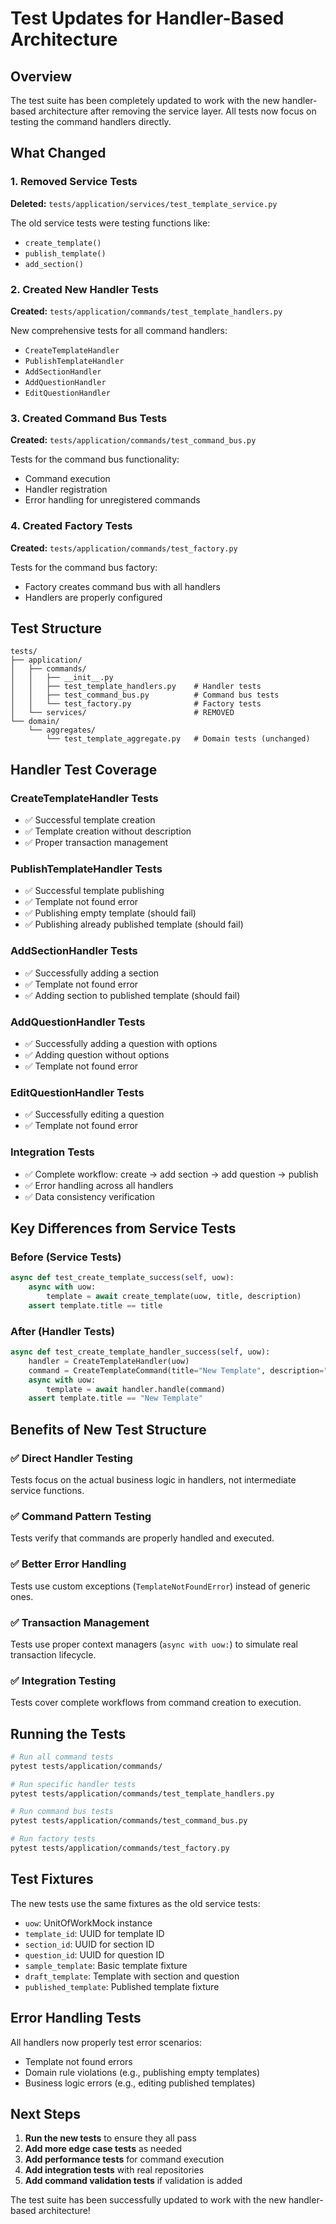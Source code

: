 # Test Updates for Handler-Based Architecture

## Overview

The test suite has been completely updated to work with the new handler-based architecture after removing the service layer. All tests now focus on testing the command handlers directly.

## What Changed

### 1. Removed Service Tests

**Deleted:** `tests/application/services/test_template_service.py`

The old service tests were testing functions like:
- `create_template()`
- `publish_template()`
- `add_section()`

### 2. Created New Handler Tests

**Created:** `tests/application/commands/test_template_handlers.py`

New comprehensive tests for all command handlers:
- `CreateTemplateHandler`
- `PublishTemplateHandler`
- `AddSectionHandler`
- `AddQuestionHandler`
- `EditQuestionHandler`

### 3. Created Command Bus Tests

**Created:** `tests/application/commands/test_command_bus.py`

Tests for the command bus functionality:
- Command execution
- Handler registration
- Error handling for unregistered commands

### 4. Created Factory Tests

**Created:** `tests/application/commands/test_factory.py`

Tests for the command bus factory:
- Factory creates command bus with all handlers
- Handlers are properly configured

## Test Structure

```
tests/
├── application/
│   ├── commands/
│   │   ├── __init__.py
│   │   ├── test_template_handlers.py    # Handler tests
│   │   ├── test_command_bus.py          # Command bus tests
│   │   └── test_factory.py              # Factory tests
│   └── services/                        # REMOVED
└── domain/
    └── aggregates/
        └── test_template_aggregate.py   # Domain tests (unchanged)
```

## Handler Test Coverage

### CreateTemplateHandler Tests
- ✅ Successful template creation
- ✅ Template creation without description
- ✅ Proper transaction management

### PublishTemplateHandler Tests
- ✅ Successful template publishing
- ✅ Template not found error
- ✅ Publishing empty template (should fail)
- ✅ Publishing already published template (should fail)

### AddSectionHandler Tests
- ✅ Successfully adding a section
- ✅ Template not found error
- ✅ Adding section to published template (should fail)

### AddQuestionHandler Tests
- ✅ Successfully adding a question with options
- ✅ Adding question without options
- ✅ Template not found error

### EditQuestionHandler Tests
- ✅ Successfully editing a question
- ✅ Template not found error

### Integration Tests
- ✅ Complete workflow: create → add section → add question → publish
- ✅ Error handling across all handlers
- ✅ Data consistency verification

## Key Differences from Service Tests

### Before (Service Tests)
```python
async def test_create_template_success(self, uow):
    async with uow:
        template = await create_template(uow, title, description)
    assert template.title == title
```

### After (Handler Tests)
```python
async def test_create_template_handler_success(self, uow):
    handler = CreateTemplateHandler(uow)
    command = CreateTemplateCommand(title="New Template", description="A new template description")
    async with uow:
        template = await handler.handle(command)
    assert template.title == "New Template"
```

## Benefits of New Test Structure

### ✅ **Direct Handler Testing**
Tests focus on the actual business logic in handlers, not intermediate service functions.

### ✅ **Command Pattern Testing**
Tests verify that commands are properly handled and executed.

### ✅ **Better Error Handling**
Tests use custom exceptions (`TemplateNotFoundError`) instead of generic ones.

### ✅ **Transaction Management**
Tests use proper context managers (`async with uow:`) to simulate real transaction lifecycle.

### ✅ **Integration Testing**
Tests cover complete workflows from command creation to execution.

## Running the Tests

```bash
# Run all command tests
pytest tests/application/commands/

# Run specific handler tests
pytest tests/application/commands/test_template_handlers.py

# Run command bus tests
pytest tests/application/commands/test_command_bus.py

# Run factory tests
pytest tests/application/commands/test_factory.py
```

## Test Fixtures

The new tests use the same fixtures as the old service tests:
- `uow`: UnitOfWorkMock instance
- `template_id`: UUID for template ID
- `section_id`: UUID for section ID
- `question_id`: UUID for question ID
- `sample_template`: Basic template fixture
- `draft_template`: Template with section and question
- `published_template`: Published template fixture

## Error Handling Tests

All handlers now properly test error scenarios:
- Template not found errors
- Domain rule violations (e.g., publishing empty templates)
- Business logic errors (e.g., editing published templates)

## Next Steps

1. **Run the new tests** to ensure they all pass
2. **Add more edge case tests** as needed
3. **Add performance tests** for command execution
4. **Add integration tests** with real repositories
5. **Add command validation tests** if validation is added

The test suite has been successfully updated to work with the new handler-based architecture!
